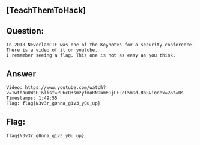 [TeachThemToHack]
---
Question:
---
	In 2018 NeverlanCTF was one of the Keynotes for a security conference.
	There is a video of it on youtube.
	I remember seeing a flag. This one is not as easy as you think.

Answer
---
	Video: https://www.youtube.com/watch?v=1wthauUWsGI&list=PL6cQ3smzyfmoRNOum6GjLELcC5m9d-RoF&index=2&t=0s
	Timestamps: 1:49:55
	Flag: flag{N3v3r_g0nna_g1v3_y0u_up}

Flag:
---
	flag{N3v3r_g0nna_g1v3_y0u_up}
